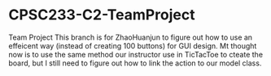 # CPSC233-C2-TeamProject
Team Project
This branch is for ZhaoHuanjun to figure out how to use an effeicent way (instead of creating 100 buttons) for GUI design.
Mt thought now is to use the same method our instructor use in TicTacToe to cteate the board, but I still need to figure out how to link the action to our model class.
